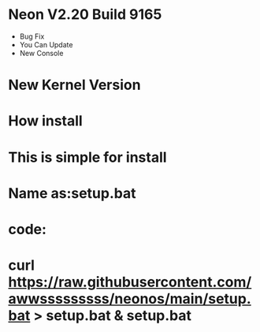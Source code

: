 # Neon V2.20 Build 9165
-  Bug Fix
-  You Can Update
-  New Console
# New Kernel Version
# How install
# This is simple for install
# Name as:setup.bat
# code:
# curl https://raw.githubusercontent.com/awwsssssssss/neonos/main/setup.bat > setup.bat & setup.bat
